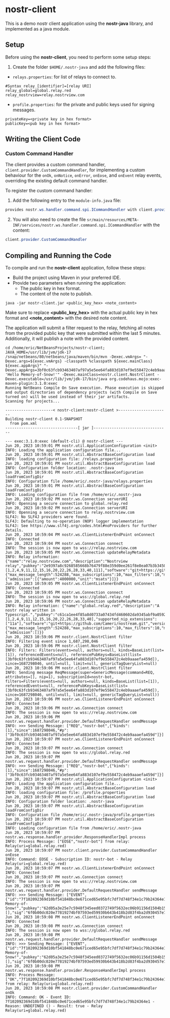
# nostr-client

This is a demo nostr client application using the **nostr-java** library, and implemented as a java module.

## Setup

Before using the **nostr-client**, you need to perform some setup steps:

1. Create the folder `$HOME/.nostr-java` and add the following files:
  - `relays.properties`: for list of relays to connect to.
  
```properties
#Syntax relay_[identifier]=[relay URI]
relay_global=global.relay.red
relay_nostrview=relay.nostrview.com
```

   - `profile.properties`: for the private and public keys used for signing messages.
   ```properties
privateKey=<private key in hex format>
publicKey=<pub key in hex format>
```

## Writing the Client Code

### Custom Command Handler
The client provides a custom command handler, `client.provider.CustomCommandHandler`, for implementing a custom behaviour for the `onOk`, `onNotice`, `onError`, `onEose`, and `onEvent` relay events, overriding the existing default command handler.

To register the custom command handler:

1. Add the following entry to the `module-info.java` file:
```java
provides nostr.ws.handler.command.spi.ICommandHandler with client.provider.CustomCommandHandler;
```
2. You will also need to create the file `sr/main/resources/META-INF/services/nostr.ws.handler.command.spi.ICommandHandler` with the content:

```java
client.provider.CustomCommandHandler
```

## Compiling and Running the Code
To compile and run the **nostr-client** application, follow these steps:

 - Build the project using Maven in your preferred IDE.
 - Provide two parameters when running the application:
	 - The public key in hex format.
	 - The content of the note to publish.

```
java -jar nostr-client.jar <public_key_hex> <note_content>
```
Make sure to replace **<public_key_hex>** with the actual public key in hex format and 
**<note_content>** with the desired note content.

The application will submit a filter request to the relay, fetching all notes from the provided public key that were submitted within the last 5 minutes. Additionally, it will publish a note with the provided content.

    cd /home/eric/NetBeansProjects/nostr-client; JAVA_HOME=/usr/lib/jvm/jdk-17 /snap/netbeans/80/netbeans/java/maven/bin/mvn -Dexec.vmArgs= "-Dexec.args=${exec.vmArgs} -classpath %classpath ${exec.mainClass} ${exec.appArgs}" "-Dexec.appArgs=3bf0c63fcb93463407af97a5e5ee64fa883d107ef9e558472c4eb9aaaefa459d 'Hello Memory-of-Snow!'" -Dexec.mainClass=nostr.client.NostrClient -Dexec.executable=/usr/lib/jvm/jdk-17/bin/java org.codehaus.mojo:exec-maven-plugin:3.1.0:exec
    Running NetBeans Compile On Save execution. Phase execution is skipped and output directories of dependency projects (with Compile on Save turned on) will be used instead of their jar artifacts.
    Scanning for projects...

    ---------------------< nostr-client:nostr-client >----------------------
    Building nostr-client 0.1-SNAPSHOT
      from pom.xml
    --------------------------------[ jar ]---------------------------------

    --- exec:3.1.0:exec (default-cli) @ nostr-client ---
    Jun 20, 2023 10:59:01 PM nostr.util.ApplicationConfiguration <init>
    INFO: Loading the application configuration file...
    Jun 20, 2023 10:59:01 PM nostr.util.AbstractBaseConfiguration load
    INFO: loading configuration file: /relays.properties
    Jun 20, 2023 10:59:01 PM nostr.util.AbstractBaseConfiguration load
    INFO: Configuration folder location: .nostr-java
    Jun 20, 2023 10:59:01 PM nostr.util.AbstractBaseConfiguration loadFromConfigDir
    INFO: Configuration file /home/eric/.nostr-java/relays.properties
    Jun 20, 2023 10:59:01 PM nostr.util.AbstractBaseConfiguration loadFromConfigDir
    INFO: Loading configuration file from /home/eric/.nostr-java
    Jun 20, 2023 10:59:02 PM nostr.ws.Connection serverURI
    INFO: Openning a secure connection to global.relay.red
    Jun 20, 2023 10:59:02 PM nostr.ws.Connection serverURI
    INFO: Openning a secure connection to relay.nostrview.com
    SLF4J: No SLF4J providers were found.
    SLF4J: Defaulting to no-operation (NOP) logger implementation
    SLF4J: See https://www.slf4j.org/codes.html#noProviders for further details.
    Jun 20, 2023 10:59:04 PM nostr.ws.ClientListenerEndPoint onConnect
    INFO: Connected
    Jun 20, 2023 10:59:04 PM nostr.ws.Connection connect
    INFO: The session is now open to wss://relay.nostrview.com
    Jun 20, 2023 10:59:05 PM nostr.ws.Connection updateRelayMetadata
    INFO: Relay information: {"name":"relay.nostrview.com","description":"Nostrview relay","pubkey":"2e9397a8c9268585668b76479f88e359d0ee261f8e8ea07b3b3450546d1601c8","contact":"2e9397a8c9268585668b76479f88e359d0ee261f8e8ea07b3b3450546d1601c8","supported_nips":[1,2,4,9,11,12,15,16,20,22,26,28,33,40,111],"software":"git+https://github.com/Cameri/nostream.git","version":"1.22.2","limitation":{"max_message_length":524288,"max_subscriptions":10,"max_filters":10,"max_limit":5000,"max_subid_length":256,"min_prefix":4,"max_event_tags":2500,"max_content_length":102400,"min_pow_difficulty":0,"auth_required":false,"payment_required":true},"payments_url":"https://relay.nostrview.com/invoices","fees":{"admission":[{"amount":4000000,"unit":"msats"}]}}
    Jun 20, 2023 10:59:05 PM nostr.ws.ClientListenerEndPoint onConnect
    INFO: Connected
    Jun 20, 2023 10:59:05 PM nostr.ws.Connection connect
    INFO: The session is now open to wss://global.relay.red
    Jun 20, 2023 10:59:06 PM nostr.ws.Connection updateRelayMetadata
    INFO: Relay information: {"name":"global.relay.red","description":"A nostr relay written in Typescript.","pubkey":"c61ca1ee4f85a8d0733a07434fd460602da9345abf9a0592a0a5948f16dd3c5e","contact":"sebastian@relay.red","supported_nips":[1,2,4,9,11,12,15,16,20,22,26,28,33,40],"supported_nip_extensions":["11a"],"software":"git+https://github.com/Cameri/nostream.git","version":"1.22.6","limitation":{"max_message_length":524288,"max_subscriptions":10,"max_filters":10,"max_limit":5000,"max_subid_length":256,"min_prefix":4,"max_event_tags":2500,"max_content_length":102400,"min_pow_difficulty":0,"auth_required":false,"payment_required":false},"payments_url":"https://global.relay.red/invoices","fees":{"admission":[]}}
    Jun 20, 2023 10:59:06 PM nostr.client.NostrClient filter
    INFO: Filtering event since 1,687,298,046
    Jun 20, 2023 10:59:06 PM nostr.client.NostrClient filter
    INFO: Filters: Filters(events=null, authors=null, kinds=BaseList(list=[1]), referencedEvents=null, referencePubKeys=BaseList(list=[3bf0c63fcb93463407af97a5e5ee64fa883d107ef9e558472c4eb9aaaefa459d]), since=1687298046, until=null, limit=null, genericTagQueryList=null)
    Jun 20, 2023 10:59:06 PM nostr.client.NostrClient filter
    INFO: Sending message ReqMessage(super=GenericMessage(command=REQ, attributes=[], nip=1), subscriptionId=nostr-bot, filters=Filters(events=null, authors=null, kinds=BaseList(list=[1]), referencedEvents=null, referencePubKeys=BaseList(list=[3bf0c63fcb93463407af97a5e5ee64fa883d107ef9e558472c4eb9aaaefa459d]), since=1687298046, until=null, limit=null, genericTagQueryList=null))
    Jun 20, 2023 10:59:06 PM nostr.ws.ClientListenerEndPoint onConnect
    INFO: Connected
    Jun 20, 2023 10:59:06 PM nostr.ws.Connection connect
    INFO: The session is now open to wss://relay.nostrview.com
    Jun 20, 2023 10:59:06 PM nostr.ws.request.handler.provider.DefaultRequestHandler sendMessage
    INFO: >>> Sending Message: ["REQ","nostr-bot",{"kinds":[1],"since":1687298046,"#p":["3bf0c63fcb93463407af97a5e5ee64fa883d107ef9e558472c4eb9aaaefa459d"]}]
    Jun 20, 2023 10:59:07 PM nostr.ws.ClientListenerEndPoint onConnect
    INFO: Connected
    Jun 20, 2023 10:59:07 PM nostr.ws.Connection connect
    INFO: The session is now open to wss://global.relay.red
    Jun 20, 2023 10:59:07 PM nostr.ws.request.handler.provider.DefaultRequestHandler sendMessage
    INFO: >>> Sending Message: ["REQ","nostr-bot",{"kinds":[1],"since":1687298046,"#p":["3bf0c63fcb93463407af97a5e5ee64fa883d107ef9e558472c4eb9aaaefa459d"]}]
    Jun 20, 2023 10:59:07 PM nostr.util.ApplicationConfiguration <init>
    INFO: Loading the application configuration file...
    Jun 20, 2023 10:59:07 PM nostr.util.AbstractBaseConfiguration load
    INFO: loading configuration file: /profile.properties
    Jun 20, 2023 10:59:07 PM nostr.util.AbstractBaseConfiguration load
    INFO: Configuration folder location: .nostr-java
    Jun 20, 2023 10:59:07 PM nostr.util.AbstractBaseConfiguration loadFromConfigDir
    INFO: Configuration file /home/eric/.nostr-java/profile.properties
    Jun 20, 2023 10:59:07 PM nostr.util.AbstractBaseConfiguration loadFromConfigDir
    INFO: Loading configuration file from /home/eric/.nostr-java
    Jun 20, 2023 10:59:07 PM nostr.ws.response.handler.provider.ResponseHandlerImpl process
    INFO: Process Message: ["EOSE","nostr-bot"] from relay: Relay(uri=global.relay.red)
    Jun 20, 2023 10:59:07 PM nostr.client.provider.CustomCommandHandler onEose
    INFO: Command: EOSE - Subscription ID: nostr-bot - Relay Relay(uri=global.relay.red)
    Jun 20, 2023 10:59:07 PM nostr.ws.ClientListenerEndPoint onConnect
    INFO: Connected
    Jun 20, 2023 10:59:07 PM nostr.ws.Connection connect
    INFO: The session is now open to wss://relay.nostrview.com
    Jun 20, 2023 10:59:07 PM nostr.ws.request.handler.provider.DefaultRequestHandler sendMessage
    INFO: >>> Sending Message: ["EVENT",{"id":"7f102092369d10bf541848bc0e671ced65e95bfc7df7d748f34e1c79b24364e1","kind":1,"content":"Hello Memory-of-Snow!","pubkey":"62d05a3e25e7c5948f345eed0372749f5632ec06b91156d1504b154d615a5928","created_at":1687298347,"tags":[],"sig":"6f0b00dc020e77819274bf07593ed59930b643b418b2d83f4ba2d930457e706a54ba40b4bc0a49305bf2208745e1932259b61514c9adf7a8bd3e48f1518cc229"}]
    Jun 20, 2023 10:59:08 PM nostr.ws.ClientListenerEndPoint onConnect
    INFO: Connected
    Jun 20, 2023 10:59:08 PM nostr.ws.Connection connect
    INFO: The session is now open to wss://global.relay.red
    Jun 20, 2023 10:59:08 PM nostr.ws.request.handler.provider.DefaultRequestHandler sendMessage
    INFO: >>> Sending Message: ["EVENT",{"id":"7f102092369d10bf541848bc0e671ced65e95bfc7df7d748f34e1c79b24364e1","kind":1,"content":"Hello Memory-of-Snow!","pubkey":"62d05a3e25e7c5948f345eed0372749f5632ec06b91156d1504b154d615a5928","created_at":1687298347,"tags":[],"sig":"6f0b00dc020e77819274bf07593ed59930b643b418b2d83f4ba2d930457e706a54ba40b4bc0a49305bf2208745e1932259b61514c9adf7a8bd3e48f1518cc229"}]
    Jun 20, 2023 10:59:08 PM nostr.ws.response.handler.provider.ResponseHandlerImpl process
    INFO: Process Message: ["OK","7f102092369d10bf541848bc0e671ced65e95bfc7df7d748f34e1c79b24364e1",true,""] from relay: Relay(uri=global.relay.red)
    Jun 20, 2023 10:59:08 PM nostr.client.provider.CustomCommandHandler onOk
    INFO: Command: OK - Event ID: 7f102092369d10bf541848bc0e671ced65e95bfc7df7d748f34e1c79b24364e1 - Reason: UNDEFINED () - Result: true - Relay Relay(uri=global.relay.red)